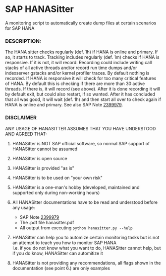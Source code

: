 # SAP HANASitter
A monitoring script to automatically create dump files at certain scenarios for SAP HANA 

### DESCRIPTION:  
The HANA sitter checks regularly (def. 1h) if HANA is online and primary. If so, it starts to track. Tracking includes regularly (def. 1m) checks if HANA is responsive. If it is not, it will record. Recording could include writing call stacks of all active threads and/or record run time dumps and/or indexserver gstacks and/or kernel profiler traces. By default nothing is recorded. If HANA is responsive it will check for too many critical features of HANA. By default this is checking if there are more than 30 active threads. If there is, it will record (see above). After it is done recording it will by default exit, but could also restart, if so wanted. After it has concluded that all was good, it will wait (def. 1h) and then start all over to check again if HANA is online and primary. See also SAP Note [2399979](https://launchpad.support.sap.com/#/notes/=2399979).

### DISCLAIMER  
ANY USAGE OF HANASITTER ASSUMES THAT YOU HAVE UNDERSTOOD AND AGREED THAT:  
1. HANASitter is NOT SAP official software, so normal SAP support of HANASitter cannot be assumed   
2. HANASitter is open source   
3. HANASitter is provided "as is"  
4. HANASitter is to be used on "your own risk"  
5. HANASitter is a one-man's hobby (developed, maintained and supported only during non-working hours)   

6. All HANASitter documentations have to be read and understood before any usage:    
    * SAP Note [2399979](https://launchpad.support.sap.com/#/notes/=2399979)   
    * The .pdf file hanasitter.pdf    
    * All output from executing     `python hanasitter.py --help`    
    
7. HANASitter can help you to automize certain monitoring tasks but is not an attempt to teach you how to monitor SAP HANA  
I.e. if you do not know what you want to do, HANASitter cannot help, but if you do know, HANASitter can automitize it    
   
8. HANASitter is not providing any recommendations, all flags shown in the documentation (see point 6.) are only examples
